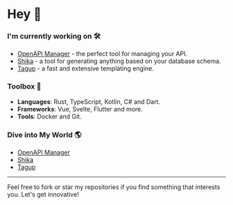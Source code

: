 # Hey 👋

### I'm currently working on 🛠
* [OpenAPI Manager](https://github.com/openapi-sh/manager) - the perfect tool for managing your API.
* [Shika](https://github.com/shika-sh/shika) - a tool for generating anything based on your database schema.
* [Tagup](https://github.com/tagup-lang/tagup) - a fast and extensive templating engine.

### Toolbox 🧰

- **Languages**: Rust, TypeScript, Kotlin, C# and Dart.
- **Frameworks**: Vue, Svelte, Flutter and more.
- **Tools**: Docker and Git.

### Dive into My World 🌎

<!-- PROJECTS:START -->
- [OpenAPI Manager](https://github.com/openapi-sh/manager)
- [Shika](https://github.com/shika-sh/shika)
- [Tagup](https://github.com/tagup-lang/tagup)
<!-- PROJECTS:END -->

---

Feel free to fork or star my repositories if you find something that interests you. Let's get innovative!
